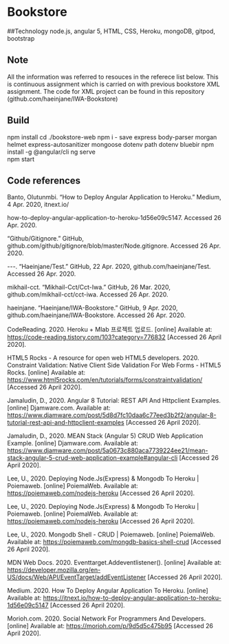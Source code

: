 # Bookstore
##Technology
node.js, angular 5, HTML, CSS, Heroku, mongoDB, gitpod, bootstrap 

## Note
All the information was referred to resouces in the referece list below.
This is continuous assignment which is carried on with previous bookstore XML assignment.
The code for XML project can be found in this repository (github.com/haeinjane/IWA-Bookstore)
 ## Build
npm install
cd ./bookstore-web
npm i - save express body-parser morgan  helmet express-autosanitizer mongoose dotenv path dotenv bluebir
npm install -g @angular/cli
ng serve  
npm start  

## Code references
Banto, Olutunmbi. “How to Deploy Angular Application to Heroku.” Medium, 4 Apr. 2020, itnext.io/

how-to-deploy-angular-application-to-heroku-1d56e09c5147. Accessed 26 Apr. 2020.

“Github/Gitignore.” GitHub, github.com/github/gitignore/blob/master/Node.gitignore. Accessed 26 Apr. 2020.

---. “Haeinjane/Test.” GitHub, 22 Apr. 2020, github.com/haeinjane/Test. Accessed 26 Apr. 2020.

mikhail-cct. “Mikhail-Cct/Cct-Iwa.” GitHub, 26 Mar. 2020, github.com/mikhail-cct/cct-iwa. Accessed 26 Apr. 2020.

haeinjane. “Haeinjane/IWA-Bookstore.” GitHub, 9 Apr. 2020, github.com/haeinjane/IWA-Bookstore. Accessed 26 Apr. 2020.

CodeReading. 2020. Heroku + Mlab 프로젝트 업로드. [online] Available at: <https://code-reading.tistory.com/103?category=776832> [Accessed 26 April 2020].

HTML5 Rocks - A resource for open web HTML5 developers. 2020. Constraint Validation: Native Client Side Validation For Web Forms - HTML5 Rocks. [online] Available at: <https://www.html5rocks.com/en/tutorials/forms/constraintvalidation/> [Accessed 26 April 2020].

Jamaludin, D., 2020. Angular 8 Tutorial: REST API And Httpclient Examples. [online] Djamware.com. Available at: <https://www.djamware.com/post/5d8d7fc10daa6c77eed3b2f2/angular-8-tutorial-rest-api-and-httpclient-examples> [Accessed 26 April 2020].

Jamaludin, D., 2020. MEAN Stack (Angular 5) CRUD Web Application Example. [online] Djamware.com. Available at: <https://www.djamware.com/post/5a0673c880aca7739224ee21/mean-stack-angular-5-crud-web-application-example#angular-cli> [Accessed 26 April 2020].

Lee, U., 2020. Deploying Node.Js(Express) & Mongodb To Heroku | Poiemaweb. [online] PoiemaWeb. Available at: <https://poiemaweb.com/nodejs-heroku> [Accessed 26 April 2020].

Lee, U., 2020. Deploying Node.Js(Express) & Mongodb To Heroku | Poiemaweb. [online] PoiemaWeb. Available at: <https://poiemaweb.com/nodejs-heroku> [Accessed 26 April 2020].

Lee, U., 2020. Mongodb Shell - CRUD | Poiemaweb. [online] PoiemaWeb. Available at: <https://poiemaweb.com/mongdb-basics-shell-crud> [Accessed 26 April 2020].

MDN Web Docs. 2020. Eventtarget.Addeventlistener(). [online] Available at: <https://developer.mozilla.org/en-US/docs/Web/API/EventTarget/addEventListener> [Accessed 26 April 2020].

Medium. 2020. How To Deploy Angular Application To Heroku. [online] Available at: <https://itnext.io/how-to-deploy-angular-application-to-heroku-1d56e09c5147> [Accessed 26 April 2020].

Morioh.com. 2020. Social Network For Programmers And Developers. [online] Available at: <https://morioh.com/p/9d5d5c475b95> [Accessed 26 April 2020].


